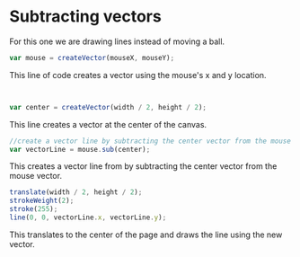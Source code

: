 # Subtracting vectors
For this one we are drawing lines instead of moving a ball.
```js
var mouse = createVector(mouseX, mouseY);
```
This line of code creates a vector using the mouse's x and y location.
```js


var center = createVector(width / 2, height / 2);
```
This line creates a vector at the center of the canvas.


```js
//create a vector line by subtracting the center vector from the mouse vector
var vectorLine = mouse.sub(center);
```
This creates a vector line from by subtracting the center vector from the mouse vector.

```js
translate(width / 2, height / 2);
strokeWeight(2);
stroke(255);
line(0, 0, vectorLine.x, vectorLine.y);
```
This translates to the center of the page and draws the line using the new vector.
